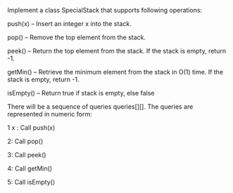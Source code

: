 Implement a class SpecialStack that supports following operations:


push(x) – Insert an integer x into the stack.


pop() – Remove the top element from the stack.


peek() – Return the top element from the stack. If the stack is empty, return -1.


getMin() – Retrieve the minimum element from the stack in O(1) time. If the stack is empty, return -1.


isEmpty() –  Return true if stack is empty, else false


There will be a sequence of queries queries[][]. The queries are represented in numeric form:


1 x : Call push(x)


2:  Call pop()


3: Call peek()


4: Call getMin()


5: Call isEmpty()

